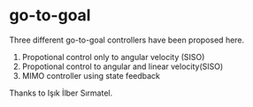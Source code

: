 go-to-goal
==========
Three different go-to-goal controllers have been proposed here.
1. Propotional control only to angular velocity (SISO)
2. Propotional control to angular and linear velocity(SISO)
3. MIMO controller using state feedback 


Thanks to Işık İlber Sırmatel.
